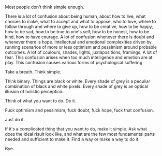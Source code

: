 Most people don't think simple enough.

There is a lot of confusion about being human, about how to live, what choices to make, what to accept and what to oppose, who to love,
where to follow through and where to give up, how to be creative, how to be happy, how to be sad, how to be true to one's self, how to be honest, how to be kind, how to have courage.
A lot of confusion whenever there is doubt and whenever there is hope.
Intellectual and emotional complexities driven by running scenarios of more or less optimism and pessimism around probable outcomes.
A lot of coulours, shades, lights, juxtapositions, framings.
A lot of fear.
This confusion arises when too much intelligence and emotion are at play.
This confusion causes various forms of psychological suffering.

Take a breath. Think simple.

Think binary.
Things are black or white.
Every shade of grey is a peculiar combination of black and white pixels.
Every shade of grey is an optical illusion of holistic perception.

Think of what you want to do.
Do it.

Fuck optimism and pessimism, fuck doubt, fuck hope, fuck that confusion.

Just do it.

If it's a complicated thing that you want to do, make it simple.
Ask what does the ideal risult look like, and what are the few most fundamental parts needed and sufficient to make it.
Find a way or make a way to do it.

Bye.
